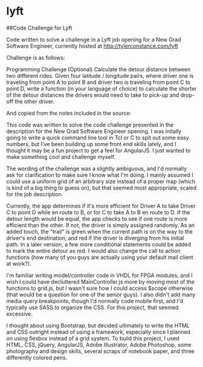 # lyft
##Code Challenge for Lyft

Code written to solve a challenge in a Lyft job opening for a New Grad Software Engineer, currently hosted at http://tylerconstance.com/lyft

Challenge is as follows:

  Programming Challenge (Optional) Calculate the detour distance between two different rides. Given four latitude / longitude pairs, where driver one is traveling from point A to point B and driver two is traveling from point C to point D, write a function (in your language of choice) to calculate the shorter of the detour distances the drivers would need to take to pick-up and drop-off the other driver.

And copied from the notes included in the source:

  This code was written to solve the code challenge presented in the description for the New Grad Software Engineer opening. I was initally going to write a quick command line tool in Tcl or C to spit out some easy numbers, but I've been building up some front end skills lately, and I thought it may be a fun project to get a feel for AngularJS. I just wanted to make something cool and challenge myself. 

  The wording of the challenge was a slightly ambiguous, and I'd normally ask for clarification to make sure I know what I'm doing. I mainly assumed I could use a uniform grid of an arbitrary size instead of a proper map (which is kind of a big thing to guess on), but that seemed most appropriate, scaled for the job description.

  Currently, the app determines if it's more efficient for Driver A to take Driver C to point D while en route to B, or for C to take A to B en route to D. If the detour length would be equal, the app checks to see if one route is more efficient than the other. If not, the driver is simply assigned randomly. As an added touch, the "trail" is green when the current path is on the way to the driver's end destination, and red if the driver is diverging from his initial path. In a later version, a few more conditional statements could be added to mark the entire detour as red. I would also change the call to action functions (how many of you guys are actually using your default mail client at work?).

  I'm familiar writing model/controller code in VHDL for FPGA modules, and I wish I could have decluttered MainController.js more by moving most of the functions to grid.js, but I wasn't sure how I could access $scope otherwise (that would be a question for one of the senior guys). I also didn't add many media query breakpoints, though I'd normally code mobile first, and I'd typically use SASS to organize the CSS. For this project, that seemed excessive.

  I thought about using Bootstrap, but decided ultimately to write the HTML and CSS outright instead of using a framework, especially since I planned on using flexbox instead of a grid system. To build this project, I used HTML, CSS, jQuery, AngularJS, Adobe Illustrator, Adobe Photoshop, some photography and design skills, several scraps of notebook paper, and three differently colored pens.
